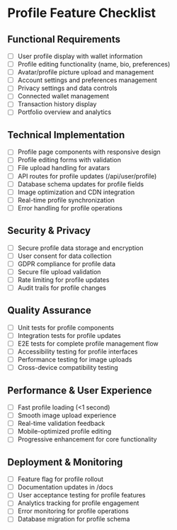 # Profile Feature Checklist

## Functional Requirements
- [ ] User profile display with wallet information
- [ ] Profile editing functionality (name, bio, preferences)
- [ ] Avatar/profile picture upload and management
- [ ] Account settings and preferences management
- [ ] Privacy settings and data controls
- [ ] Connected wallet management
- [ ] Transaction history display
- [ ] Portfolio overview and analytics

## Technical Implementation
- [ ] Profile page components with responsive design
- [ ] Profile editing forms with validation
- [ ] File upload handling for avatars
- [ ] API routes for profile updates (/api/user/profile)
- [ ] Database schema updates for profile fields
- [ ] Image optimization and CDN integration
- [ ] Real-time profile synchronization
- [ ] Error handling for profile operations

## Security & Privacy
- [ ] Secure profile data storage and encryption
- [ ] User consent for data collection
- [ ] GDPR compliance for profile data
- [ ] Secure file upload validation
- [ ] Rate limiting for profile updates
- [ ] Audit trails for profile changes

## Quality Assurance
- [ ] Unit tests for profile components
- [ ] Integration tests for profile updates
- [ ] E2E tests for complete profile management flow
- [ ] Accessibility testing for profile interfaces
- [ ] Performance testing for image uploads
- [ ] Cross-device compatibility testing

## Performance & User Experience
- [ ] Fast profile loading (<1 second)
- [ ] Smooth image upload experience
- [ ] Real-time validation feedback
- [ ] Mobile-optimized profile editing
- [ ] Progressive enhancement for core functionality

## Deployment & Monitoring
- [ ] Feature flag for profile rollout
- [ ] Documentation updates in /docs
- [ ] User acceptance testing for profile features
- [ ] Analytics tracking for profile engagement
- [ ] Error monitoring for profile operations
- [ ] Database migration for profile schema
